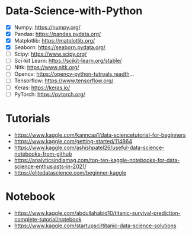 # Data-Science-with-Python

- [x] Numpy: https://numpy.org/
- [x] Pandas: https://pandas.pydata.org/
- [x] Matplotlib: https://matplotlib.org/
- [x] Seaborn: https://seaborn.pydata.org/
- [ ] Scipy: https://www.scipy.org/
- [ ] Sci-kit Learn: https://scikit-learn.org/stable/
- [ ] Nltk: https://www.nltk.org/
- [ ] Opencv: https://opencv-python-tutroals.readth...
- [ ] Tensorflow: https://www.tensorflow.org/
- [ ] Keras: https://keras.io/
- [ ] PyTorch: https://pytorch.org/

# Tutorials
- https://www.kaggle.com/kanncaa1/data-sciencetutorial-for-beginners
- https://www.kaggle.com/getting-started/114864
- https://www.kaggle.com/ashishpatel26/useful-data-science-notebooks-from-github
- https://analyticsindiamag.com/top-ten-kaggle-notebooks-for-data-science-enthusiasts-in-2021/
- https://elitedatascience.com/beginner-kaggle

# Notebook
- https://www.kaggle.com/abdullahabid10/titanic-survival-prediction-complete-tutorial/notebook
- https://www.kaggle.com/startupsci/titanic-data-science-solutions
